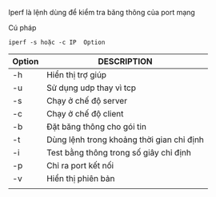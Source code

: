 Iperf là lệnh dùng để kiểm tra băng thông của port mạng 

Cú pháp 
```
iperf -s hoặc -c IP  Option
```


| Option | DESCRIPTION |
|----|----|
| -h | Hiển thị trợ giúp |
| -u | Sử dụng udp thay vì tcp |
| -s | Chạy ở chế độ server | 
| -c | Chạy ở chế độ client | 
| -b | Đặt băng thông cho gói tin | 
| -t | Dùng lệnh trong khoảng thời gian chỉ định | 
| -i | Test bằng thông trong số giây chỉ định | 
| -p | Chỉ ra port kết nối | 
| -v | Hiển thị phiên bản | 
|  |